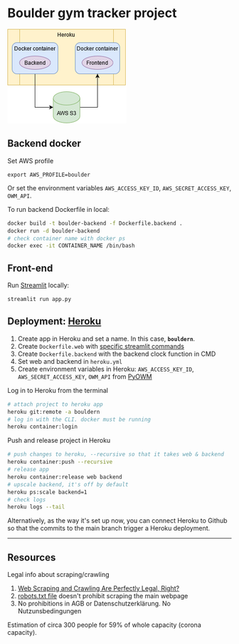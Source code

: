 # Boulder gym tracker project

![ ](boulder.png)

## Backend docker

Set AWS profile
```
export AWS_PROFILE=boulder
```

Or set the environment variables `AWS_ACCESS_KEY_ID`, `AWS_SECRET_ACCESS_KEY`, `OWM_API`.

To run backend Dockerfile in local:

```bash
docker build -t boulder-backend -f Dockerfile.backend .
docker run -d boulder-backend
# check container name with docker ps
docker exec -it CONTAINER_NAME /bin/bash
```

## Front-end

Run [Streamlit](https://streamlit.io/) locally:

```bash
streamlit run app.py
```

## Deployment: [Heroku](https://devcenter.heroku.com/)

1. Create app in Heroku and set a name. In this case, **`bouldern`**.
2. Create `Dockerfile.web` with [specific streamlit commands](https://discuss.streamlit.io/t/how-to-use-streamlit-in-docker/1067/2)
3. Create `Dockerfile.backend` with the backend clock function in CMD
4. Set web and backend in `heroku.yml`
5. Create environment variables in Heroku: `AWS_ACCESS_KEY_ID`, `AWS_SECRET_ACCESS_KEY`, `OWM_API` from [PyOWM](https://github.com/csparpa/pyowm)

Log in to Heroku from the terminal

```bash
# attach project to heroku app
heroku git:remote -a bouldern
# log in with the CLI. docker must be running
heroku container:login
```

Push and release project in Heroku

```bash
# push changes to heroku, --recursive so that it takes web & backend
heroku container:push --recursive
# release app
heroku container:release web backend
# upscale backend, it's off by default
heroku ps:scale backend=1
# check logs
heroku logs --tail
```

Alternatively, as the way it's set up now, you can connect Heroku to Github so that the commits to the main branch trigger a Heroku deployment.

---------

## Resources

Legal info about scraping/crawling

1. [Web Scraping and Crawling Are Perfectly Legal, Right?](https://benbernardblog.com/web-scraping-and-crawling-are-perfectly-legal-right/)
2. [robots.txt file](https://www.boulderwelt-muenchen-ost.de/robots.txt) doesn't prohibit scraping the main webpage
3. No prohibitions in AGB or Datenschutzerklärung. No Nutzunsbedingungen

Estimation of circa 300 people for 59% of whole capacity (corona capacity).
